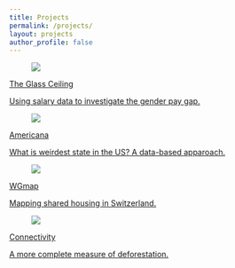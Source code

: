 ```yaml
---
title: Projects
permalink: /projects/
layout: projects
author_profile: false
---
```


<div class='project-listing'>
  <figure class="project-figure">
    <img
    class="lazyload"
    data-src="https://alltogether.swe.org/wp-content/uploads/2018/05/Depositphotos_110484896_l-2015.jpg"
    src="https://alltogether.swe.org/wp-content/uploads/2018/05/Depositphotos_110484896_l-2015.jpg">
  </figure>
  <div class='project-writeup'>
  	<a href='./gender-gap'>
  		<p class='project-title'> The Glass Ceiling  </p>
  		<p class='project-description'> Using salary data to investigate the gender pay gap. </p>
		</a>
  </div>
</div>
<div class='project-listing'>
  <figure class="project-figure">
    <img
    class="lazyload"
    data-src="https://i.cbc.ca/1.4729338.1530308043!/fileImage/httpImage/image.jpg_gen/derivatives/16x9_780/96735468.jpg"
    src="https://i.cbc.ca/1.4729338.1530308043!/fileImage/httpImage/image.jpg_gen/derivatives/16x9_780/96735468.jpg">
  </figure>
	  <div class='project-writeup'>
	  	<a href='./americana'>
  		<p class='project-title'> Americana </p>
  		<p class='project-description'> What is weirdest state in the US? A data-based apparoach. </p>
		</a>
  </div>
</div>
<div class='project-listing'>
  <figure class="project-figure">
    <img
    class="lazyload"
    data-src="https://res.cloudinary.com/itko/image/upload/v1/WGmap/thumbnail_og.png"
    src="https://res.cloudinary.com/itko/image/upload/v1/WGmap/thumbnail_og.png">
  </figure>
	  <div class='project-writeup'>
	  	<a href='./wgmap'>
  		<p class='project-title'> WGmap </p>
  		<p class='project-description'> Mapping shared housing in Switzerland. </p>
		</a>
  </div>
</div> 
<div class='project-listing'>
  <figure class="project-figure">
    <img
    class="lazyload"
    data-src="https://groundviews.org/wp-content/uploads/2012/11/Forest-Patch-1200x550.jpg"
    src="https://groundviews.org/wp-content/uploads/2012/11/Forest-Patch-1200x550.jpg">
  </figure>
	  <div class='project-writeup'>
	  	<a href='./connectivity'>
  		<p class='project-title'> Connectivity </p>
  		<p class='project-description'> A more complete measure of deforestation. </p>
		</a>
  </div>
</div>

